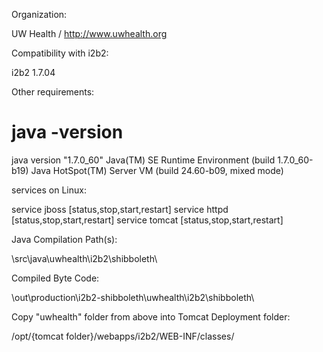 Organization:

UW Health / http://www.uwhealth.org

Compatibility with i2b2:

i2b2 1.7.04

Other requirements:

# java -version
java version "1.7.0_60"
Java(TM) SE Runtime Environment (build 1.7.0_60-b19)
Java HotSpot(TM) Server VM (build 24.60-b09, mixed mode)

services on Linux:

service jboss [status,stop,start,restart]
service httpd [status,stop,start,restart]
service tomcat [status,stop,start,restart]

Java Compilation Path(s):

\src\java\uwhealth\i2b2\shibboleth\

Compiled Byte Code:

\out\production\i2b2-shibboleth\uwhealth\i2b2\shibboleth\

Copy "uwhealth" folder from above into Tomcat Deployment folder:

/opt/{tomcat folder}/webapps/i2b2/WEB-INF/classes/
